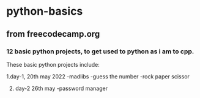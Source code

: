 # python-basics
## from freecodecamp.org
### 12 basic python projects, to get used to python as i am to cpp. 

These basic python projects include:

1.day-1, 20th may 2022
 -madlibs
 -guess the number
 -rock paper scissor

2. day-2 26th may
 -password manager